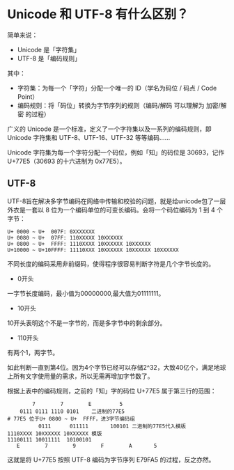 # Unicode 和 UTF-8 有什么区别？

 简单来说：

- Unicode 是「字符集」
- UTF-8 是「编码规则」

其中：

- 字符集：为每一个「字符」分配一个唯一的 ID（学名为码位 / 码点 / Code Point）
- 编码规则：将「码位」转换为字节序列的规则（编码/解码 可以理解为 加密/解密 的过程）

广义的 Unicode 是一个标准，定义了一个字符集以及一系列的编码规则，即 Unicode 字符集和 UTF-8、UTF-16、UTF-32 等等编码……

Unicode 字符集为每一个字符分配一个码位，例如「知」的码位是 30693，记作 U+77E5（30693 的十六进制为 0x77E5）。

## UTF-8

UTF-8旨在解决多字节编码在网络中传输和校验的问题，就是给unicode包了一层外衣是一套以 8 位为一个编码单位的可变长编码。会将一个码位编码为 1 到 4 个字节：

```text
U+ 0000 ~ U+  007F: 0XXXXXXX
U+ 0080 ~ U+  07FF: 110XXXXX 10XXXXXX
U+ 0800 ~ U+  FFFF: 1110XXXX 10XXXXXX 10XXXXXX
U+10000 ~ U+10FFFF: 11110XXX 10XXXXXX 10XXXXXX 10XXXXXX
```

不同长度的编码采用非前缀码，使得程序很容易判断字符是几个字节长度的。

* 0开头

一字节长度编码，最小值为00000000,最大值为01111111。

* 10开头

10开头表明这个不是一字节的，而是多字节中的剩余部分。

* 110开头

有两个1，两字节。

如此判断一直到第4位。因为4个字节已经可以存储2^32，大致40亿个，满足地球上所有文字使用量的需求，所以无需再增加字节数了。

根据上表中的编码规则，之前的「知」字的码位 U+77E5 属于第三行的范围：

```shell
        7        7        E         5    
    0111 0111 1110 0101    二进制的77E5
# 77E5 位于U+ 0800 ~ U+  FFFF，进3字节编码组
          0111      011111       100101 二进制的77E5代入模版
1110XXXX 10XXXXXX 10XXXXXX 模版
11100111 10011111  10100101 
   E        7        9        F        A       5
```

这就是将 U+77E5 按照 UTF-8 编码为字节序列 E79FA5 的过程，反之亦然。

